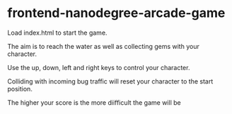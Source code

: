 frontend-nanodegree-arcade-game
===============================

Load index.html to start the game.

The aim is to reach the water as well as collecting gems with your character.

Use the up, down, left and right keys to control your character.

Colliding with incoming bug traffic will reset your character to the start position.

The higher your score is the more diifficult the game will be
